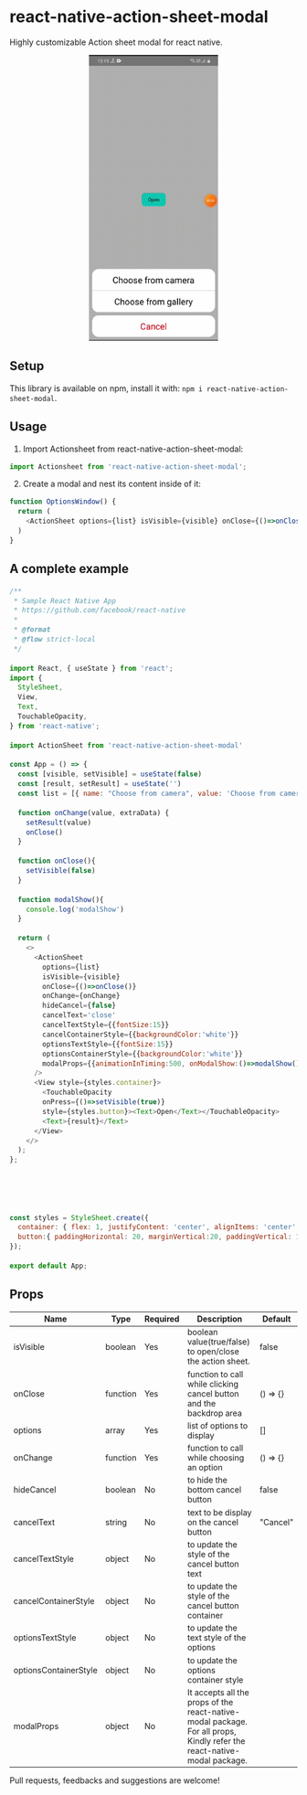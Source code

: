 # react-native-action-sheet-modal

Highly customizable Action sheet modal for react native.

<p align="center">
    <img src="./demo.gif" height="500" />
</p>

## Setup

This library is available on npm, install it with: `npm i react-native-action-sheet-modal`.

## Usage

1.  Import Actionsheet from react-native-action-sheet-modal:

```javascript
import Actionsheet from 'react-native-action-sheet-modal';
```

2.  Create a modal and nest its content inside of it:

```javascript
function OptionsWindow() {
  return (
    <ActionSheet options={list} isVisible={visible} onClose={()=>onClose()} onChange={onChange}/>
  )
}
```

## A complete example

```javascript
/**
 * Sample React Native App
 * https://github.com/facebook/react-native
 *
 * @format
 * @flow strict-local
 */

import React, { useState } from 'react';
import {
  StyleSheet,
  View,
  Text,
  TouchableOpacity,
} from 'react-native';

import ActionSheet from 'react-native-action-sheet-modal'

const App = () => {
  const [visible, setVisible] = useState(false)
  const [result, setResult] = useState('')
  const list = [{ name: "Choose from camera", value: 'Choose from camera', extraData:{type:"video"} }, { name: "Choose from gallery", value: 'Choose from gallery', extraData:{type:"video"} }]

  function onChange(value, extraData) {
    setResult(value)
    onClose()
  }

  function onClose(){
    setVisible(false)
  }

  function modalShow(){
    console.log('modalShow')
  }

  return (
    <>
      <ActionSheet 
        options={list} 
        isVisible={visible} 
        onClose={()=>onClose()} 
        onChange={onChange}
        hideCancel={false}
        cancelText='close'
        cancelTextStyle={{fontSize:15}}
        cancelContainerStyle={{backgroundColor:'white'}}
        optionsTextStyle={{fontSize:15}}
        optionsContainerStyle={{backgroundColor:'white'}}
        modalProps={{animationInTiming:500, onModalShow:()=>modalShow()}}
      />
      <View style={styles.container}>
        <TouchableOpacity 
        onPress={()=>setVisible(true)}
        style={styles.button}><Text>Open</Text></TouchableOpacity>
        <Text>{result}</Text>
      </View>
    </>
  );
};





const styles = StyleSheet.create({
  container: { flex: 1, justifyContent: 'center', alignItems: 'center' },
  button:{ paddingHorizontal: 20, marginVertical:20, paddingVertical: 10, backgroundColor: "cyan", borderRadius: 10, },
});

export default App;

```

## Props

| Name | Type | Required |Description  | Default |
|--|--|--|--|--|
| isVisible | boolean | Yes | boolean value(true/false) to open/close the action sheet. | false |
| onClose | function | Yes | function to call while clicking cancel button and the backdrop area | () => {} |
| options | array | Yes | list of options to display | [] |
| onChange | function | Yes | function to call while choosing an option | () => {} |
| hideCancel | boolean | No | to hide the bottom cancel button | false |
| cancelText | string | No | text to be display on the cancel button | "Cancel" |
| cancelTextStyle | object | No | to update the style of the cancel button text | |
| cancelContainerStyle | object | No | to update the style of the cancel button container | |
| optionsTextStyle | object | No | to update the text style of the options | |
| optionsContainerStyle | object | No | to update the options container style | |
| modalProps | object | No | It accepts all the props of the react-native-modal package. For all props, Kindly refer the react-native-modal package. | |

Pull requests, feedbacks and suggestions are welcome!